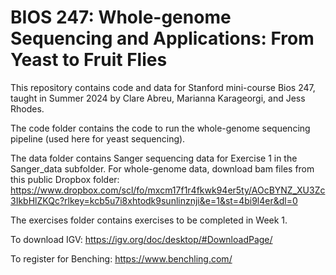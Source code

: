 # BIOS 247: Whole-genome Sequencing and Applications: From Yeast to Fruit Flies

This repository contains code and data for Stanford mini-course Bios 247, taught in Summer 2024 by Clare Abreu, Marianna Karageorgi, and Jess Rhodes.

The code folder contains the code to run the whole-genome sequencing pipeline (used here for yeast sequencing).

The data folder contains Sanger sequencing data for Exercise 1 in the Sanger_data subfolder. For whole-genome data, download bam files from this public Dropbox folder: https://www.dropbox.com/scl/fo/mxcm17f1r4fkwk94er5ty/AOcBYNZ_XU3Zc3IkbHlZKQc?rlkey=kcb5u7i8xhtodk9sunlinznji&e=1&st=4bi9l4er&dl=0

The exercises folder contains exercises to be completed in Week 1.

To download IGV: https://igv.org/doc/desktop/#DownloadPage/

To register for Benching: https://www.benchling.com/

